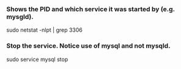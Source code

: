 
### Shows the PID and which service it was started by (e.g. mysgld).  

sudo netstat -nlpt | grep 3306

### Stop the service. Notice use of mysql and not mysqld.  

sudo service mysql stop